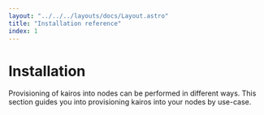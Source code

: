 ```yaml
---
layout: "../../../layouts/docs/Layout.astro"
title: "Installation reference"
index: 1
---
```


# Installation

Provisioning of kairos into nodes can be performed in different ways.
This section guides you into provisioning kairos into your nodes by use-case.
